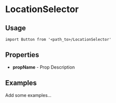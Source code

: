 # LocationSelector

## Usage

```
import Button from '<path_to>/LocationSelector'
```

## Properties

- **propName** - Prop Description

## Examples

Add some examples...
